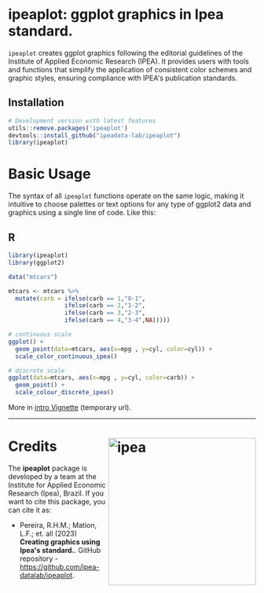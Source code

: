 # ipeaplot: ggplot graphics in Ipea standard.

 ``ipeaplot`` creates ggplot graphics following the editorial guidelines of the Institute of Applied Economic Research (IPEA). It provides users with tools and functions that simplify the application of consistent color schemes and graphic styles, ensuring compliance with IPEA's publication standards.

## Installation

```R
# Development version with latest features
utils::remove.packages('ipeaplot')
devtools::install_github("ipeadata-lab/ipeaplot")
library(ipeaplot)
```

# Basic Usage

The syntax of all ``ipeaplot`` functions operate on the same logic, making it intuitive to choose palettes or text options for any type of ggplot2 data and graphics using a single line of code. Like this:

## R
```R
library(ipeaplot)
library(ggplot2)

data("mtcars")

mtcars <- mtcars %>%
  mutate(carb = ifelse(carb == 1,"0-1",
                ifelse(carb == 2,"1-2",
                ifelse(carb == 3,"2-3",
                ifelse(carb == 4,"3-4",NA)))))

# continuous scale
ggplot() +
  geom_point(data=mtcars, aes(x=mpg , y=cyl, color=cyl)) +
  scale_color_continuous_ipea()

# discrete scale
ggplot(data=mtcars, aes(x=mpg , y=cyl, color=carb)) +
  geom_point() +
  scale_colour_discrete_ipea()


```
More in [intro Vignette](https://rpubs.com/Pedrojorge7/templatesIpea) (temporary url).

-----

# Credits <img align="right" src="https://github.com/ipeadata-lab/ipeaplot/blob/master/ipea.png?raw=true" alt="ipea" width="300">

The **ipeaplot** package is developed by a team at the Institute for Applied Economic Research (Ipea), Brazil. If you want to cite this package, you can cite it as:

* Pereira, R.H.M.; Mation, L.F.; et. all (2023) **Creating graphics using Ipea's standard.**. GitHub repository - https://github.com/ipea-datalab/ipeaplot.



